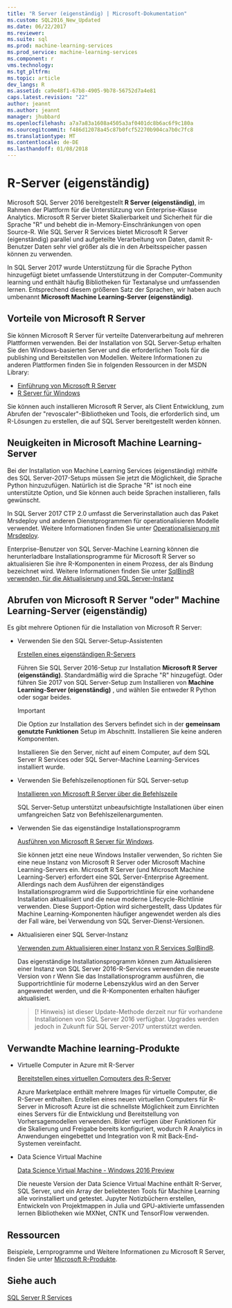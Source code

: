 ```yaml
---
title: "R Server (eigenständig) | Microsoft-Dokumentation"
ms.custom: SQL2016_New_Updated
ms.date: 06/22/2017
ms.reviewer: 
ms.suite: sql
ms.prod: machine-learning-services
ms.prod_service: machine-learning-services
ms.component: r
vms.technology: 
ms.tgt_pltfrm: 
ms.topic: article
dev_langs: R
ms.assetid: ca9e48f1-67b8-4905-9b78-56752d7a4e81
caps.latest.revision: "22"
author: jeannt
ms.author: jeannt
manager: jhubbard
ms.openlocfilehash: a7a7a83a1608a4505a3af0401dc8b6ac6f9c180a
ms.sourcegitcommit: f486d12078a45c87b0fcf52270b904ca7b0c7fc8
ms.translationtype: MT
ms.contentlocale: de-DE
ms.lasthandoff: 01/08/2018
---
```

# <a name="r-server-standalone"></a>R-Server (eigenständig)

Microsoft SQL Server 2016 bereitgestellt **R Server (eigenständig)**, im Rahmen der Plattform für die Unterstützung von Enterprise-Klasse Analytics.  Microsoft R Server bietet Skalierbarkeit und Sicherheit für die Sprache "R" und behebt die in-Memory-Einschränkungen von open Source-R. Wie SQL Server R Services bietet Microsoft R Server (eigenständig) parallel und aufgeteilte Verarbeitung von Daten, damit R-Benutzer Daten sehr viel größer als die in den Arbeitsspeicher passen können zu verwenden.

In SQL Server 2017 wurde Unterstützung für die Sprache Python hinzugefügt bietet umfassende Unterstützung in der Computer-Community learning und enthält häufig Bibliotheken für Textanalyse und umfassenden lernen.  Entsprechend diesem größeren Satz der Sprachen, wir haben auch umbenannt **Microsoft Machine Learning-Server (eigenständig)**.

## <a name="benefits-of-microsoft-r-server"></a>Vorteile von Microsoft R Server

Sie können Microsoft R Server für verteilte Datenverarbeitung auf mehreren Plattformen verwenden. Bei der Installation von SQL Server-Setup erhalten Sie den Windows-basierten Server und die erforderlichen Tools für die publishing und Bereitstellen von Modellen. Weitere Informationen zu anderen Plattformen finden Sie in folgenden Ressourcen in der MSDN Library:

+ [Einführung von Microsoft R Server](https://msdn.microsoft.com/microsoft-r/rserver)
+ [R Server für Windows](https://msdn.microsoft.com/microsoft-r/rserver-install-windows)

Sie können auch installieren Microsoft R Server, als Client Entwicklung, zum Abrufen der "revoscaler"-Bibliotheken und Tools, die erforderlich sind, um R-Lösungen zu erstellen, die auf SQL Server bereitgestellt werden können.

## <a name="whats-new-in-microsoft-machine-learning-server"></a>Neuigkeiten in Microsoft Machine Learning-Server

Bei der Installation von Machine Learning Services (eigenständig) mithilfe des SQL Server-2017-Setups müssen Sie jetzt die Möglichkeit, die Sprache Python hinzuzufügen. Natürlich ist die Sprache "R" ist noch eine unterstützte Option, und Sie können auch beide Sprachen installieren, falls gewünscht.
 
In SQL Server 2017 CTP 2.0 umfasst die Serverinstallation auch das Paket Mrsdeploy und anderen Dienstprogrammen für operationalisieren Modelle verwendet. Weitere Informationen finden Sie unter [Operationalisierung mit Mrsdeploy](../../advanced-analytics/operationalization-with-mrsdeploy.md).

Enterprise-Benutzer von SQL Server-Machine Learning können die herunterladbare Installationsprogramme für Microsoft R Server so aktualisieren Sie ihre R-Komponenten in einem Prozess, der als Bindung bezeichnet wird. Weitere Informationen finden Sie unter [SqlBindR verwenden, für die Aktualisierung und SQL Server-Instanz](use-sqlbindr-exe-to-upgrade-an-instance-of-sql-server.md)

## <a name="get-microsoft-r-server-or-machine-learning-server-standalone"></a>Abrufen von Microsoft R Server "oder" Machine Learning-Server (eigenständig)

 Es gibt mehrere Optionen für die Installation von Microsoft R Server:

+ Verwenden Sie den SQL Server-Setup-Assistenten

  [Erstellen eines eigenständigen R-Servers](../r/create-a-standalone-r-server.md)

  Führen Sie SQL Server 2016-Setup zur Installation **Microsoft R Server (eigenständig)**. Standardmäßig wird die Sprache "R" hinzugefügt.
  Oder führen Sie 2017 von SQL Server-Setup zum Installieren von **Machine Learning-Server (eigenständig)** , und wählen Sie entweder R Python oder sogar beides.

  > [!IMPORTANT]
  > Die Option zur Installation des Servers befindet sich in der **gemeinsam genutzte Funktionen** Setup im Abschnitt. Installieren Sie keine anderen Komponenten.
  >
  > Installieren Sie den Server, nicht auf einem Computer, auf dem SQL Server R Services oder SQL Server-Machine Learning-Services installiert wurde.

+ Verwenden Sie Befehlszeilenoptionen für SQL Server-setup

  [Installieren von Microsoft R Server über die Befehlszeile](../r/install-microsoft-r-server-from-the-command-line.md)

  SQL Server-Setup unterstützt unbeaufsichtigte Installationen über einen umfangreichen Satz von Befehlszeilenargumenten.

+ Verwenden Sie das eigenständige Installationsprogramm

  [Ausführen von Microsoft R Server für Windows](https://msdn.microsoft.com/microsoft-r/rserver-install-windows).

  Sie können jetzt eine neue Windows Installer verwenden, So richten Sie eine neue Instanz von Microsoft R Server oder Microsoft Machine Learning-Servers ein.  Microsoft R Server (und Microsoft Machine Learning-Server) erfordert eine SQL Server-Enterprise Agreement. Allerdings nach dem Ausführen der eigenständiges Installationsprogramm wird die Supportrichtlinie für eine vorhandene Installation aktualisiert und die neue moderne Lifecycle-Richtlinie verwenden. Diese Support-Option wird sichergestellt, dass Updates für Machine Learning-Komponenten häufiger angewendet werden als dies der Fall wäre, bei Verwendung von SQL Server-Dienst-Versionen.

  
+ Aktualisieren einer SQL Server-Instanz

  [Verwenden zum Aktualisieren einer Instanz von R Services SqlBindR](./use-sqlbindr-exe-to-upgrade-an-instance-of-sql-server.md).
  
  Das eigenständige Installationsprogramm können zum Aktualisieren einer Instanz von SQL Server 2016-R-Services verwenden die neueste Version von r Wenn Sie das Installationsprogramm ausführen, die Supportrichtlinie für moderne Lebenszyklus wird an den Server angewendet werden, und die R-Komponenten erhalten häufiger aktualisiert.
  
  > [! Hinweis} ist dieser Update-Methode derzeit nur für vorhandene Installationen von SQL Server 2016 verfügbar. Upgrades werden jedoch in Zukunft für SQL Server-2017 unterstützt werden.

## <a name="related-machine-learning-products"></a>Verwandte Machine learning-Produkte

+ Virtuelle Computer in Azure mit R-Server

  [Bereitstellen eines virtuellen Computers des R-Server](../../advanced-analytics/r-services/provision-the-r-server-only-sql-server-2016-enterprise-vm-on-azure.md)
  
  Azure Marketplace enthält mehrere Images für virtuelle Computer, die R-Server enthalten. Erstellen eines neuen virtuellen Computers für R-Server in Microsoft Azure ist die schnellste Möglichkeit zum Einrichten eines Servers für die Entwicklung und Bereitstellung von Vorhersagemodellen verwenden. Bilder verfügen über Funktionen für die Skalierung und Freigabe bereits konfiguriert, wodurch R Analytics in Anwendungen eingebettet und Integration von R mit Back-End-Systemen vereinfacht.

+ Data Science Virtual Machine

  [Data Science Virtual Machine - Windows 2016 Preview](http://aka.ms/dsvm/win2016)

  Die neueste Version der Data Science Virtual Machine enthält R-Server, SQL Server, und ein Array der beliebtesten Tools für Machine Learning alle vorinstalliert und getestet. Jupyter Notizbüchern erstellen, Entwickeln von Projektmappen in Julia und GPU-aktivierte umfassenden lernen Bibliotheken wie MXNet, CNTK und TensorFlow verwenden.

## <a name="resources"></a>Ressourcen

Beispiele, Lernprogramme und Weitere Informationen zu Microsoft R Server, finden Sie unter [Microsoft R-Produkte](https://msdn.microsoft.com/microsoft-r/microsoft-r-getting-started).

## <a name="see-also"></a>Siehe auch

 [SQL Server R Services](../../advanced-analytics/r/sql-server-r-services.md)

